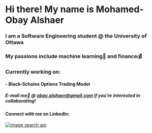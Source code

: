 # Hi there! My name is Mohamed-Obay Alshaer

### I am a Software Engineering student @ the University of Ottawa

### My passions include machine learning🤖 and finance💰

### Currently working on:
####   - Black-Scholes Options Trading Model

##### E-mail me📧 @ obay.alshaer@gmail.com if you're interested in collaborating!

#### Connect with me on LinkedIn: ###########
[![image search api](https://cdn-icons-png.flaticon.com/512/174/174857.png)](https://www.linkedin.com/in/moalshaer/)



